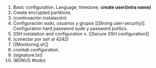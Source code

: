 1. Basic configuration. Language, timezone, **create user(intra name)**
2. Create encrypted partitions
3. (continuación instalación)
4. Configuración sudo, usuarios y grupos [[Strong user-security]]. Configuration hard password sudo y password politics.
6. SSH instalation and configuration x. [[Secure SSH configuration]]
7. (conectar por ssh al 4242)
8. [[Monitoring.sh]]
9. crontab configuration.
10. (signature.txt)
11. (BONUS #todo)